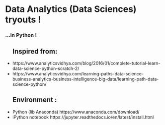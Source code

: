 <h1>Data Analytics (Data Sciences) tryouts !</h1>
<h3> ...in Python !</h3>

<ul><h2>Inspired from:</h2>

  <li>
    https://www.analyticsvidhya.com/blog/2016/01/complete-tutorial-learn-data-science-python-scratch-2/
  </li>

  <li>
    https://www.analyticsvidhya.com/learning-paths-data-science-business-analytics-business-intelligence-big-data/learning-path-data-science-python/
  </li>
</ul>

<ul><h2>Environment :</h2> 

  <li>
    Python (lib Anaconda) https://www.anaconda.com/download/
  </li>
  <li>
    iPython notebook https://jupyter.readthedocs.io/en/latest/install.html
  </li>
</ul>

